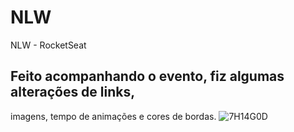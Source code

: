 # NLW
NLW - RocketSeat
## Feito acompanhando o evento, fiz algumas alterações de links,
imagens, tempo de animações e cores de bordas.
![7H14G0D](https://i.imgur.com/NeZLpxa.png "NLW - RocketSeat")



